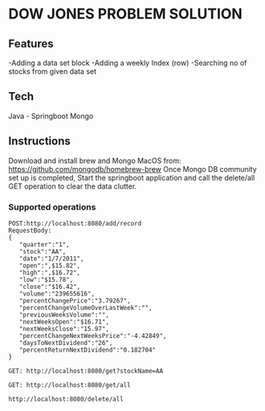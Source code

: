 # DOW JONES PROBLEM SOLUTION

## Features
-Adding a data set block
-Adding a weekly Index (row)
-Searching no of stocks from given data set

## Tech
Java - Springboot
Mongo

## Instructions
Download and install brew and Mongo MacOS from: https://github.com/mongodb/homebrew-brew
Once Mongo DB community set up is completed, Start the springboot application and call the delete/all GET operation to clear the data clutter.

### Supported operations
````
POST:http://localhost:8080/add/record
RequestBody:  
{
   "quarter":"1",
   "stock":"AA",
   "date":"1/7/2011",
   "open":",$15.82",
   "high":",$16.72",
   "low":"$15.78",
   "close":"$16.42",
   "volume":"239655616",
   "percentChangePrice":"3.79267",
   "percentChangeVolumeOverLastWeek":"",
   "previousWeeksVolume":"",
   "nextWeeksOpen":"$16.71",
   "nextWeeksClose":"15.97",
   "percentChangeNextWeeksPrice":"-4.42849",
   "daysToNextDividend":"26",
   "percentReturnNextDividend":"0.182704"
}
````
````
GET: http://localhost:8080/get?stockName=AA
````
````
GET: http://localhost:8080/get/all
````
````
http://localhost:8080/delete/all
````
